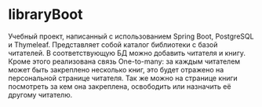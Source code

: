 # libraryBoot
Учебный проект, написанный с использованием Spring Boot, PostgreSQL и Thymeleaf.
Представляет собой каталог библиотеки с базой читателей. В соответствующую БД можно добавить читателя и книгу. 
Кроме этого реализована связь One-to-many: за каждым читателем может быть закреплено несколько книг, это будет отражено на персональной странице читателя.
Так же можно на странице книги посмотреть за кем она закреплена, освободить или назначить её другому читателю.
